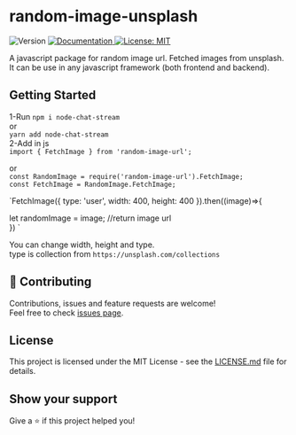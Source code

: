 # random-image-unsplash
<p>
  <img alt="Version" src="https://img.shields.io/badge/version-1.0.2-blue.svg?cacheSeconds=2592000" />
  <a href="https://github.com/uzairkhan01/node-chat-stream" target="_blank">
    <img alt="Documentation" src="https://img.shields.io/badge/documentation-yes-brightgreen.svg" />
  </a>
  <a href="#" target="_blank">
    <img alt="License: MIT" src="https://img.shields.io/badge/License-MIT-yellow.svg" />
  </a>
</p>  
A javascript package for random image url. Fetched images from unsplash. It can be use in any javascript framework (both frontend and backend).

## Getting Started
1-Run
`npm i node-chat-stream`  
or  
`yarn add node-chat-stream`  
2-Add in js   
`import { FetchImage } from 'random-image-url';` 

or  
`const RandomImage = require('random-image-url').FetchImage;`  
`const FetchImage = RandomImage.FetchImage;`  





`FetchImage({ type: 'user', width: 400, height: 400 }).then((image)=>{  

 let randomImage = image; //return image url  
}) 
`


You can change width, height and type.  
type is collection from `https://unsplash.com/collections`  

## 🤝 Contributing

Contributions, issues and feature requests are welcome!<br />Feel free to check [issues page](https://github.com/uzairkhan01/node-chat-stream/issues). 

## License

This project is licensed under the MIT License - see the [LICENSE.md](LICENSE.md) file for details.

## Show your support

Give a ⭐️ if this project helped you!  
